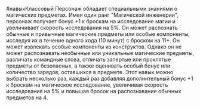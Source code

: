 #навыкКлассовый
Персонаж обладает специальными знаниями о магических предметах. Имея один ранг "Магической инженерии", персонаж получает бонус +1 к броскам на исследование магии и увеличивает скорость исследования на 5%. Он может распознать обычные и привычные магические предметы или особые компоненты, исследуя их в течение одного хода (10 минут) с броском на 11+. Он может извлекать особые компоненты из конструктов. Однако он не может распознавать необычные или уникальные магические предметы, различать командные слова, отличать запертые или проклятые предметы от безопасных, а также оценивать особый бонус или количество зарядов, оставшихся в предмете. Этот навык можно выбрать несколько раз, каждый раз добавляя дополнительный бонус +1 к броскам на магическое исследование, увеличивая скорость исследования на 5% и повышая бросок на распознавание обычных предметов на 4.
